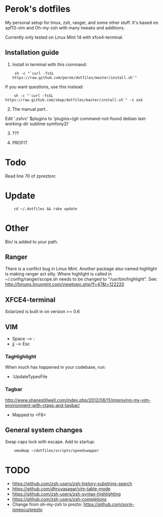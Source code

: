 # Perok's dotfiles

My personal setup for tmux, zsh, ranger, and some other stuff. It's based on spf13-vim and Oh-my-zsh with many tweaks and additions.

Currently only tested on Linux Mint 14 with xfce4-terminal.

Installation guide
-----------------

1. Install in terminal with this command:

        sh -c "`curl -fsSL https://raw.github.com/perok/dotfiles/master/install.sh`"

  If you want questions, use this instead:

        sh -c "`curl -fsSL https://raw.github.com/skwp/dotfiles/master/install.sh`" -s ask

2. The manual part..

  Edit '.zshrc' $plugins to 'plugins=(git command-not-found debian last-working-dir sublime symfony2)'

3. ???

4. PROFIT

# Todo

Read line 70 of zpreztorc
# Update

        cd ~/.dotfiles && rake update

# Other

Bin/ is added to your path.

## Ranger

There is a conflict bug in Linux Mint. Another package also named highlight is making ranger act silly. 
Where highlight is called in ~/.config/ranger/scope.sh needs to be changed to "/usr/bin/highlight".
See: http://forums.linuxmint.com/viewtopic.php?f=47&t=122220

## XFCE4-terminal

Solarized is built in on version >= 0.6

## VIM

* Space --> :
* jj --> Esc

### TagHighlight

When much has happened in your codebase, run:

* :UpdateTypesFile 

### Tagbar

http://www.shanestillwell.com/index.php/2012/08/11/improving-my-vim-environment-with-ctags-and-tagbar/

* Mapped to \<F8\>

## General system changes

Swap caps lock with escape. Add to startup:

        xmodmap ~/dotfiles/scripts/speedswapper

# TODO

* https://github.com/zsh-users/zsh-history-substring-search
* https://github.com/dhruvasagar/vim-table-mode
* https://github.com/zsh-users/zsh-syntax-highlighting
* https://github.com/zsh-users/zsh-completions
* Change from oh-my-zsh to prezto:
  https://github.com/sorin-ionescu/prezto
